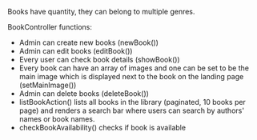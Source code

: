 Books have quantity, they can belong to multiple genres.

BookController functions:

- Admin can create new books (newBook())
- Admin can edit books (editBook())
- Every user can check book details (showBook())
- Every book can have an array of images and one can be set to be the main image which is displayed next to the book on
  the landing page (setMainImage())
- Admin can delete books (deleteBook())
- listBookAction() lists all books in the library (paginated, 10 books per page) and renders a search bar where
users can search by authors' names or book names.
- checkBookAvailability() checks if book is available
